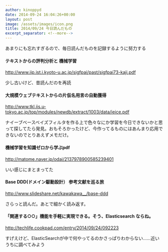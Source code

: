 ```yaml
---
author: kinoppyd
date: 2014-09-24 16:04:26+00:00
layout: post
image: /assets/images/icon.png
title: 2014/09/24 今日読んだもの
excerpt_separator: <!--more-->
---
```


あまりにも忘れすぎるので、毎日読んだものを記録するように努力する


#### テキストからの評判分析と 機械学習


http://www.iip.ist.i.kyoto-u.ac.jp/sigfpai/past/sigfpai73-kaji.pdf

少し古いけど、昔読んだのを再読


<!--more-->


#### 大規模ウェブテキストからの片仮名用言の自動獲得


http://www.tkl.iis.u-tokyo.ac.jp/top/modules/newdb/extract/1003/data/ieice.pdf

ナイーブベースベイズフィルタを作る上で色々なにか学習を今日できないかと思って探してたら発見。おもそろかったけど、今作ってるものにはあんまり応用できないのでとりあえずメモだけ。


#### 機械学習を知識ゼロから学ぶpdf


http://matome.naver.jp/odai/2137978900585239401

いい感じにまとまってた


#### Base DDD(ドメイン駆動設計） 参考文献を巡る旅


http://www.slideshare.net/kawakawa__/base-ddd

さらっと読んだ。あとで細かく読み返す。


#### 「関連する○○」機能を手軽に実現できる。そう、Elasticsearch ならね。


http://techlife.cookpad.com/entry/2014/09/24/092223

すげえけど、ElasticSearchが中で何やってるのかさっぱりわからない……近いうちに調べてみよう
